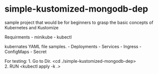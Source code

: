 # simple-kustomized-mongodb-dep
sample project that would be for beginners to grasp the basic concepts of Kubernetes and  Kustomize 

Requirments
    - minikube
    - kubectl

kubernates YAML file samples.
    - Deployments
    - Services
    - Ingress
    - ConfigMaps
    - Secret


For testing: 
    1. Go to Dir. <cd ./simple-kustomized-mongodb-dep> <br/>
    2. RUN <kubectl apply -k .>


